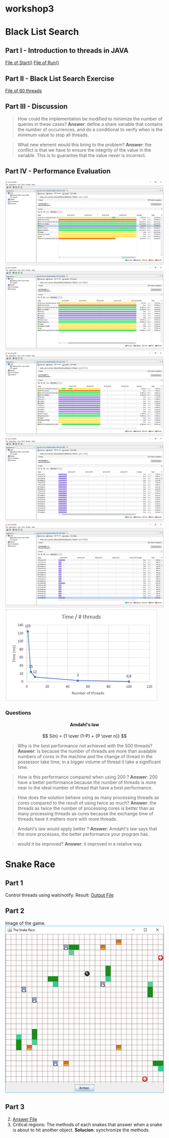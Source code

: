 
# workshop3

# Black List Search
## Part I - Introduction to threads in JAVA

[File of Start()](INTRODUCTION_BLACKLISTSEARCH/outputStart.txt)
[File of Run()](INTRODUCTION_BLACKLISTSEARCH/outputRun.txt)

## Part II - Black List Search Exercise

[File of 60 threads](INTRODUCTION_BLACKLISTSEARCH%5Coutput60thread.txt)

## Part III - Discussion
> How could the implementation be modified to minimize the number of queries in these cases?
> **Answer**: define a share variable that contains the number of occurrences, and do a conditional to verify when is the minimum value to stop all threads.

> What new element would this bring to the problem?
> **Answer**: the conflict is that we have to ensure the integrity of the value in the variable. This is to guarantee that the value never is incorrect.

## Part IV - Performance Evaluation
![jVisualVM of a single thread](image/singleThread.png)
![jVisualVM of 4 threads](image/4Thread.png)
![jVisualVM of 8 threads](image/8Thread.png)
![jVisualVM of 50 threads](image/50Thread.png)
![jVisualVM of 100 threads](image/100Thread.png)
![Graph of threads](image/graph.png)

### Questions

#### <center> Amdahl's law 
$$
S(n) = {1 \over (1-P) + {P \over n}}
$$

> Why is the best performance not achieved with the 500 threads?
> **Answer**: Is because the number of threads are more than available numbers of cores in the machine and the change of thread in the possessor take time, in a bigger volume of thread it take a significant time.

> How is this performance compared when using 200 ?
> **Answer**: 200 have a better performance because the number of threads is more near to the ideal number of thread that have a best performance.

> How does the solution behave using as many processing threads as cores compared to the result of using twice as much?
> **Answer**: the threads as twice the number of processing cores is better than as many processing threads as cores because the exchange time of threads have it matters more with more threads.

> Amdahl's law would apply better ?
> **Answer**: Amdahl's law says that the more processes, the better performance your program has. 

> would it be improved?
> **Answer**: it improved in a relative way.

# Snake Race

## Part 1

Control threads using wait/notify.
Result: [Output File](primefinder/output.txt)

## Part 2
Image of the game.
![Image of the game](image/snakeGame.png)

## Part 3

2. [Answer File](SNAKE_RACE/ANSWER.txt) 
3. Critical regions: The methods of each snakes that answer when a snake is about to hit another object. **Solucion**: synchronize the methods.